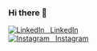 ### Hi there 👋

<!--
**Sahil0706/Sahil0706** is a ✨ _special_ ✨ repository because its `README.md` (this file) appears on your GitHub profile.

Here are some ideas to get you started:

- 🔭 I’m currently working on ...
- 🌱 I’m currently learning ...
- 👯 I’m looking to collaborate on ...
- 🤔 I’m looking for help with ...
- 💬 Ask me about ...
- 📫 How to reach me: ...
- 😄 Pronouns: ...
- ⚡ Fun fact: ...
-->
<a href="https://www.linkedin.com/in/sahil-tuli-2670b91a1/"><img alt="LinkedIn" src="https://img.icons8.com/ios-glyphs/30/000000/linkedin.png"/>&nbsp;&nbsp; LinkedIn</a>
<br>
<a href="https://www.instagram.com/shinchan.07/"><img alt="Instagram" src="https://img.icons8.com/officel/30/000000/instagram-new.png"/>&nbsp;&nbsp; Instagram</a>

